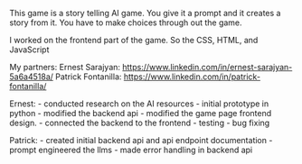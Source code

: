 This game is a story telling AI game. You give it a prompt and it creates a story from it. You have to make choices through out the game. 

I worked on the frontend part of the game. So the CSS, HTML, and JavaScript

My partners: Ernest Sarajyan: https://www.linkedin.com/in/ernest-sarajyan-5a6a4518a/
             Patrick Fontanilla: https://www.linkedin.com/in/patrick-fontanilla/

Ernest: - conducted research on the AI resources
        - initial prototype in python
        - modified the backend api
        - modified the game page frontend design.
        - connected the backend to the frontend
        - testing
        - bug fixing

Patrick: - created initial backend api and api endpoint documentation
         - prompt engineered the llms
         - made error handling in backend api
